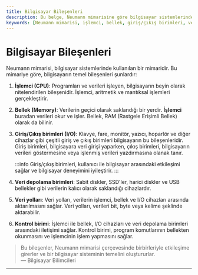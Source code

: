 ```yaml
---
title: Bilgisayar Bileşenleri
description: Bu belge, Neumann mimarisine göre bilgisayar sistemlerinde kullanılan temel bileşenleri detaylandırmaktadır.
keywords: [Neumann mimarisi, işlemci, bellek, giriş/çıkış birimleri, veri depolama, kontrol birimi]
---
```


# Bilgisayar Bileşenleri

Neumann mimarisi, bilgisayar sistemlerinde kullanılan bir mimaridir. Bu mimariye göre, bilgisayarın temel bileşenleri şunlardır:

1. **İşlemci (CPU)**: Programları ve verileri işleyen, bilgisayarın beyin olarak nitelendirilen bileşenidir. İşlemci, aritmetik ve mantıksal işlemleri gerçekleştirir.

2. **Bellek (Memory)**: Verilerin geçici olarak saklandığı bir yerdir. **İşlemci** buradan verileri okur ve işler. Bellek, RAM (Rastgele Erişimli Bellek) olarak da bilinir.

3. **Giriş/Çıkış birimleri (I/O)**: Klavye, fare, monitör, yazıcı, hoparlör ve diğer cihazlar gibi çeşitli giriş ve çıkış birimleri bilgisayarın bu bileşenleridir. Giriş birimleri, bilgisayara veri girişi yaparken, çıkış birimleri, bilgisayarın verileri göstermesine veya işlenmiş verileri yazdırmasına olanak tanır.

   :::info
   Giriş/çıkış birimleri, kullanıcı ile bilgisayar arasındaki etkileşimi sağlar ve bilgisayar deneyimini iyileştirir.
   :::

4. **Veri depolama birimleri**: Sabit diskler, SSD'ler, harici diskler ve USB bellekler gibi verilerin kalıcı olarak saklandığı cihazlardır.

5. **Veri yolları**: Veri yolları, verilerin işlemci, bellek ve I/O cihazları arasında aktarılmasını sağlar. Veri yolları, verileri bit, byte veya kelime şeklinde aktarabilir.

6. **Kontrol birimi**: İşlemci ile bellek, I/O cihazları ve veri depolama birimleri arasındaki iletişimi sağlar. Kontrol birimi, program komutlarının bellekten okunmasını ve işlemcinin işlem yapmasını sağlar.

> Bu bileşenler, Neumann mimarisi çerçevesinde birbirleriyle etkileşime girerler ve bir bilgisayar sisteminin temelini oluştururlar.  
> — Bilgisayar Bilimcileri

---
```
